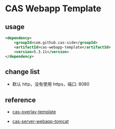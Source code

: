 CAS Webapp Template
============================

## usage

```xml
<dependency>
    <groupId>com.github.cas-side</groupId>
    <artifactId>cas-webapp-template</artifactId>
    <version>5.3.11</version>
</dependency>
```

## change list

- 默认 http，没有使用 https，端口: 8080


## reference

- [cas-overlay-template](https://github.com/apereo/cas-overlay-template/)

- [cas-server-webapp-tomcat](https://github.com/apereo/cas/tree/master/webapp/cas-server-webapp-tomcat)
